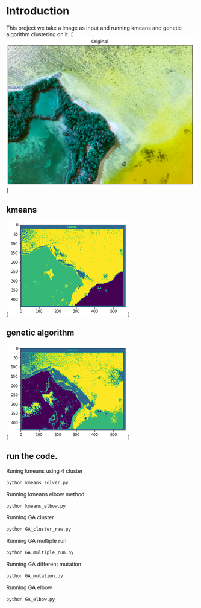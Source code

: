 # Introduction
This project we take a image as input and running kmeans and genetic algorithm clustering on it. 
[![N|Solid](https://github.com/omidrk/ClusterGeneticAlgorithm/raw/main/pics/kmeans.png)]
## kmeans
[![N|Solid](https://github.com/omidrk/ClusterGeneticAlgorithm/raw/main/pics/kmeans_4cluster.png)]
## genetic algorithm
[![N|Solid](https://github.com/omidrk/ClusterGeneticAlgorithm/raw/main/pics/GA_final_4cluster.png)]


## run the code.
Runing kmeans using 4 cluster
```sh
python kmeans_solver.py
```
Running kmeans elbow method

```sh
python kmeans_elbow.py
```
Running GA cluster
```sh
python GA_cluster_raw.py
```
Running GA multiple run
```sh
python GA_multiple_run.py
```
Running GA different mutation 
```sh
python GA_mutation.py
```
Running GA elbow 
```sh
python GA_elbow.py
```
